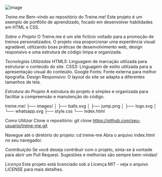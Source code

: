 ![image](https://github.com/camilodf/portfolio-treine-me/assets/38727814/b59a32ff-8aa8-44ee-9a44-9b5545b482d7)

*Treine.me*
Bem-vindo ao repositório do Treine.me! Este projeto é um exemplo de portfólio de aprendizado, focado em desenvolver habilidades em HTML e CSS.

*Sobre o Projeto*
O Treine.me é um site fictício voltado para a promoção de treinos personalizados. O projeto visa proporcionar uma experiência visual agradável, utilizando boas práticas de desenvolvimento web, design responsivo e uma estrutura de código limpa e organizada.

*Tecnologias Utilizadas*
HTML5: Linguagem de marcação utilizada para estruturar o conteúdo do site.
CSS3: Linguagem de estilo utilizada para a apresentação visual do conteúdo.
Google Fonts: Fonte externa para melhor tipografia.
Design Responsivo: O layout do site se adapta a diferentes tamanhos de tela.

*Estrutura do Projeto*
A estrutura do projeto é simples e organizada para facilitar a compreensão e manutenção do código.

treine.me/
├── images/
│   ├── balls.svg
│   ├── jump.png
│   ├── logo.svg
│   └── whatsapp.svg
├── style.css
└── index.html

*Como Utilizar*
Clone o repositório:
git clone https://github.com/seu-usuario/treine-me.git

Navegue até o diretório do projeto:
cd treine-me
Abra o arquivo index.html no seu navegador.

*Contribuição*
Se você deseja contribuir com o projeto, sinta-se à vontade para abrir um Pull Request. Sugestões e melhorias são sempre bem-vindas!

*Licença*
Este projeto está licenciado sob a Licença MIT - veja o arquivo LICENSE para mais detalhes.

